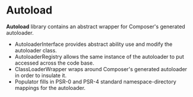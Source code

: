 # Autoload

**Autoload** library contains an abstract wrapper for Composer's generated autoloader.

* AutoloaderInterface provides abstract ability use and modify the autoloader class.
* AutoloaderRegistry allows the same instance of the autoloader to put accessed across the code base.
* ClassLoaderWrapper wraps around Composer's generated autoloader in order to insulate it.
* Populator fills in PSR-0 and PSR-4 standard namespace-directory mappings for the autoloader.

